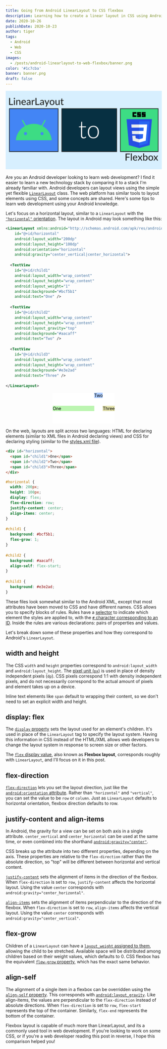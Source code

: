 ```yaml
---
title: Going from Android LinearLayout to CSS flexbox
description: Learning how to create a linear layout in CSS using Android experience.
date: 2020-10-26
publishDate: 2020-10-23
author: tiger
tags:
  - Android
  - Web
  - CSS
images:
  - /posts/android-linearlayout-to-web-flexbox/banner.png
color: '#1c7cba'
banner: banner.png
draft: false
---
```


![](banner.png)

Are you an Android developer looking to learn web development? I find it easier to learn a new technology stack by comparing it to a stack I'm already familiar with. Android developers can layout views using the simple yet flexible [`LinearLayout`](https://developer.android.com/reference/kotlin/android/widget/LinearLayout) class. The web platform has similar tools to layout elements using CSS, and some concepts are shared. Here's some tips to learn web development using your Android knowledge.

Let's focus on a horizontal layout, similar to a `LinearLayout` with the [`"horizontal"` orientation](https://developer.android.com/reference/kotlin/android/widget/LinearLayout#android:orientation). The layout in Android may look something like this:

```xml
<LinearLayout xmlns:android="http://schemas.android.com/apk/res/android"
    id="@+id/horizontal"
    android:layout_width="200dp"
    android:layout_height="100dp"
    android:orientation="horizontal"
    android:gravity="center_vertical|center_horizontal">

  <TextView
    id="@+id/child1"
    android:layout_width="wrap_content"
    android:layout_height="wrap_content"
    android:layout_weight="1"
    android:background="#bcf5b1"
    android:text="One" />

  <TextView
    id="@+id/child2"
    android:layout_width="wrap_content"
    android:layout_height="wrap_content"
    android:layout_gravity="top"
    android:background="#aacaff"
    android:text="Two" />

  <TextView
    id="@+id/child3"
    android:layout_width="wrap_content"
    android:layout_height="wrap_content"
    android:background="#e3e2ad"
    android:text="Three" />

</LinearLayout>
```

<style>
  #horizontal {
    color: black;
    background: white;
    margin: auto;

    width: 200px;
    height: 100px;
    display: flex;
    flex-direction: row;
    justify-content: center;
    align-items: center;
  }

  #child1 {
    background: #bcf5b1;
    flex-grow: 1;
  }

  #child2 {
    background: #aacaff;
    align-self: flex-start;
  }

  #child3 {
    background: #e3e2ad;
  }
</style>
<div id="horizontal">
  <span id="child1">One</span>
  <span id="child2">Two</span>
  <span id="child3">Three</span>
</div>

On the web, layouts are split across two languages: HTML for declaring elements (similar to XML files in Android declaring views) and CSS for declaring styling (similar to the [styles.xml file](https://developer.android.com/guide/topics/ui/look-and-feel/themes)).

```html
<div id="horizontal">
  <span id="child1">One</span>
  <span id="child2">Two</span>
  <span id="child3">Three</span>
</div>
```

```css
#horizontal {
  width: 200px;
  height: 100px;
  display: flex;
  flex-direction: row;
  justify-content: center;
  align-items: center;
}

#child1 {
  background: #bcf5b1;
  flex-grow: 1;
}

#child2 {
  background: #aacaff;
  align-self: flex-start;
}

#child3 {
  background: #e3e2ad;
}
```

These files look somewhat similar to the Android XML, except that most attributes have been moved to CSS and have different names. CSS allows you to specify blocks of rules. Rules have a [selector](https://developer.mozilla.org/en-US/docs/Learn/CSS/Building_blocks/Selectors) to indicate which element the styles are applied to, with the [`#` character corresponding to an ID](https://developer.mozilla.org/en-US/docs/Learn/CSS/Building_blocks/Selectors/Type_Class_and_ID_Selectors#ID_Selectors). Inside the rules are various declarations: pairs of properties and values.

Let's break down some of these properties and how they correspond to Android's `LinearLayout`.

## width and height

The CSS `width` and `height` properties correspond to `android:layout_width` and `android:layout_height`. The [pixel unit (`px`)](https://developer.mozilla.org/en-US/docs/Glossary/CSS_pixel) is used in place of density independent pixels (`dp`). CSS pixels correspond 1:1 with density independent pixels, and do not necessarily correspond to the actual amount of pixels and element takes up on a device.

Inline text elements like `span` default to wrapping their content, so we don't need to set an explicit width and height.

## display: flex

The [`display` property](https://developer.mozilla.org/en-US/docs/Web/CSS/display) sets the layout used for an element's children. It's used in place of the `LinearLayout` tag to specify the layout system. Having this information in CSS instead of the HTML/XML allows web developers to change the layout system in response to screen size or other factors.

The [`flex` display value](https://developer.mozilla.org/en-US/docs/Web/CSS/CSS_Flexible_Box_Layout), also known as **Flexbox layout**, corresponds roughly with `LinearLayout`, and I'll focus on it in this post.

## flex-direction

[`flex-direction`](https://developer.mozilla.org/en-US/docs/Web/CSS/flex-direction) lets you set the layout direction, just like the [`android:orientation` attribute](https://developer.android.com/reference/kotlin/android/widget/LinearLayout#android:orientation). Rather than `"horizontal"` and `"vertical"`, you can set the value to be `row` or `column`. Just as `LinearLayout` defaults to horizontal orientation, flexbox direction defaults to row.

## justify-content and align-items

In Android, the gravity for a view can be set on both axis in a single attribute. `center_vertical` and `center_horizontal` can be used at the same time, or even combined into the shorthand [`android:gravity="center"`](https://developer.android.com/reference/kotlin/android/widget/LinearLayout#android:gravity).

CSS breaks up the attribute into two different properties, depending on the axis. These properties are relative to the `flex-direction` rather than the absolute direction, so "top" will be different between horizontal and vertical content.

[`justify-content`](https://developer.mozilla.org/en-US/docs/Web/CSS/justify-content) sets the alignment of items in the direction of the flexbox. When `flex-direction` is set to `row`, `justify-content` affects the horizontal layout. Using the value `center` corresponds with `android:gravity="center_horizontal"`.

[`align-items`](https://developer.mozilla.org/en-US/docs/Web/CSS/align-items) sets the alignment of items perpendicular to the direction of the flexbox. When `flex-direction` is set to `row`, `align-items` affects the vertical layout. Using the value `center` corresponds with `android:gravity="center_vertical"`.

## flex-grow

Children of a `LinearLayout` can have a [`layout_weight` assigned to them](https://developer.android.com/reference/kotlin/android/widget/LinearLayout.LayoutParams#android:layout_weight), allowing the child to be stretched. Available space will be distributed among children based on their weight values, which defaults to 0. CSS flexbox has the equivalent [`flew-grow` property](https://developer.mozilla.org/en-US/docs/Web/CSS/flex-grow), which has the exact same behavior.

## align-self

The alignment of a single item in a flexbox can be overridden using the [`align-self` property](https://developer.mozilla.org/en-US/docs/Web/CSS/align-self). This corresponds with [`android:layout_gravity`](https://developer.android.com/reference/android/widget/LinearLayout.LayoutParams#attr_android:layout_weight). Like align-items, the values are perpendicular to the `flex-direction` instead of absolute directions. When `flex-direction` is set to `row`, `flex-start` represents the top of the container. Similarly, `flex-end` represents the bottom of the container.

Flexbox layout is capable of much more than LinearLayout, and its a commonly used tool in web development. If you're looking to work on some CSS, or if you're a web developer reading this post in reverse, I hope this comparison helped you!
